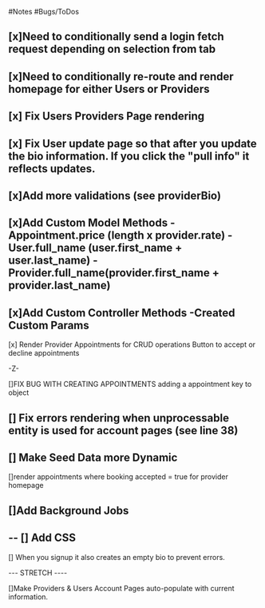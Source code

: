 #Notes
#Bugs/ToDos

[x]Need to conditionally send a login fetch request depending on selection from tab 
--
[x]Need to conditionally re-route and render homepage for either Users or Providers
--
[x] Fix Users Providers Page rendering
-- 
[x] Fix User update page so that after you update the bio information. If you click the "pull info" it reflects updates. 
-- 
[x]Add more validations (see providerBio)
--
[x]Add Custom Model Methods
-Appointment.price (length x provider.rate)
-User.full_name (user.first_name + user.last_name)
-Provider.full_name(provider.first_name + provider.last_name)
--
[x]Add Custom Controller Methods 
-Created Custom Params 
--
[x] Render Provider Appointments for CRUD operations 
Button to accept or decline appointments


-Z-

[]FIX BUG WITH CREATING APPOINTMENTS adding a appointment key to object 

[] Fix errors rendering when unprocessable entity is used 
for account pages (see line 38)
--
[] Make Seed Data more Dynamic 
--
[]render appointments where booking accepted = true for provider homepage 



[]Add Background Jobs
--
--
[] Add CSS
--
[] When you signup it also creates an empty bio to prevent errors. 



--- STRETCH ----

[]Make Providers & Users Account Pages auto-populate with current information.